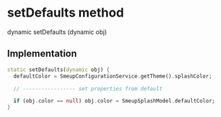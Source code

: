 


# setDefaults method








dynamic setDefaults
(dynamic obj)








## Implementation

```dart
static setDefaults(dynamic obj) {
  defaultColor = SmeupConfigurationService.getTheme().splashColor;

  // ----------------- set properties from default

  if (obj.color == null) obj.color = SmeupSplashModel.defaultColor;
}
```







